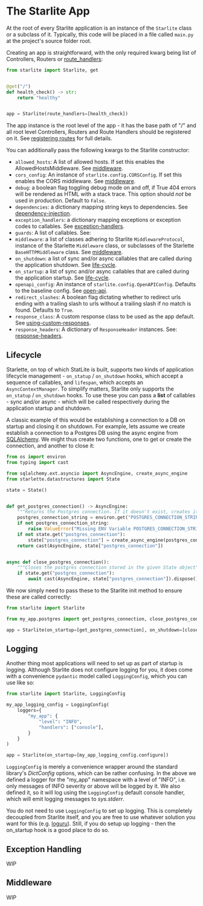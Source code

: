 # The Starlite App

At the root of every Starlite application is an instance of the `Starlite` class or a subclass of it. Typically, this
code will be placed in a file called `main.py` at the project's source folder root.

Creating an app is straightforward, with the only required kwarg being list of Controllers, Routers
or [route_handlers](2-route-handlers.md):

```python title="my_app/main.py"
from starlite import Starlite, get


@get("/")
def health_check() -> str:
    return "healthy"


app = Starlite(route_handlers=[health_check])
```

The app instance is the root level of the app - it has the base path of "/" and all root level Controllers, Routers and
Route Handlers should be registered on it. See [registering routes](1-routers-and-controllers.md#registering-routes) for
full details.

You can additionally pass the following kwargs to the Starlite constructor:

* `allowed_hosts`: A list of allowed hosts. If set this enables the AllowedHostsMiddleware. See [middleware](#middleware).
* `cors_config`: An instance of `starlite.config.CORSConfig`. If set this enables the CORS middleware. See [middleware](#middleware).
* `debug`: a boolean flag toggling debug mode on and off, if True 404 errors will be rendered as HTML with a stack trace. This option should *not* be used in production. Default to `False`.
* `dependencies`: a dictionary mapping string keys to dependencies. See [dependency-injection](6-dependency-injection.md).
* `exception_handlers`: a dictionary mapping exceptions or exception codes to callables. See [exception-handlers](#exception-handling).
* `guards`: A list of callables. See:
* `middleware`: a list of classes adhering to Starlite `MiddlewareProtocol`, instance of the Starlette `Middleware` class, or subclasses of the Starlette `BaseHTTPMiddleware` class. See [middleware](#middleware).
* `on_shutdown`: a list of sync and/or async callables that are called during the application shutdown. See [life-cycle](#lifecycle).
* `on_startup`: a list of sync and/or async callables that are called during the application startup. See [life-cycle](#lifecycle).
* `openapi_config`: An instance of `starlite.config.OpenAPIConfig`. Defaults to the baseline config. See [open-api](8-openapi.md).
* `redirect_slashes`: A boolean flag dictating whether to redirect urls ending with a trailing slash to urls without a trailing slash if no match is found. Defaults to `True`.
* `response_class`: A custom response class to be used as the app default. See [using-custom-responses](5-responses.md#using-custom-responses).
* `response_headers`: A dictionary of `ResponseHeader` instances. See: [response-headers](5-responses.md#response-headers).


## Lifecycle

Starlette, on top of which StatLite is built, supports two kinds of application lifecycle management - `on_statup`
/ `on_shutdown` hooks, which accept a sequence of callables, and `lifespan`, which accepts an `AsyncContextManager`. To
simplify matters, Starlite only supports the `on_statup` / `on_shutdown` hooks. To use these you can pass a __list__ of
callables - sync and/or async - which will be called respectively during the application startup and shutdown.

A classic example of this would be establishing a connection to a DB on startup and closing it on shutdown. For example,
lets assume we create establish a connection to a Postgres DB using the async engine
from [SQLAlchemy](https://docs.sqlalchemy.org/en/14/orm/extensions/asyncio.html). We might thus create two functions,
one to get or create the connection, and another to close it:

```python title="my_app/postgres.py"
from os import environ
from typing import cast

from sqlalchemy.ext.asyncio import AsyncEngine, create_async_engine
from starlette.datastructures import State

state = State()


def get_postgres_connection() -> AsyncEngine:
    """Returns the Postgres connection. If it doesn't exist, creates it and saves it in a State object"""
    postgres_connection_string = environ.get("POSTGRES_CONNECTION_STRING", "")
    if not postgres_connection_string:
        raise ValueError("Missing ENV Variable POSTGRES_CONNECTION_STRING")
    if not state.get("postgres_connection"):
        state["postgres_connection"] = create_async_engine(postgres_connection_string)
    return cast(AsyncEngine, state["postgres_connection"])


async def close_postgres_connection():
    """Closes the postgres connection stored in the given State object"""
    if state.get("postgres_connection"):
        await cast(AsyncEngine, state["postgres_connection"]).dispose()
```

We now simply need to pass these to the Starlite init method to ensure these are called correctly:

```python title="my_app/main.py"
from starlite import Starlite

from my_app.postgres import get_postgres_connection, close_postgres_connection

app = Starlite(on_startup=[get_postgres_connection], on_shutdown=[close_postgres_connection])
```

## Logging

Another thing most applications will need to set up as part of startup is logging. Although Starlite
does not configure logging for you, it does come with a convenience `pydantic` model called `LoggingConfig`, which you
can use like so:

```python title="my_app/main.py"
from starlite import Starlite, LoggingConfig

my_app_logging_config = LoggingConfig(
    loggers={
        "my_app": {
            "level": "INFO",
            "handlers": ["console"],
        }
    }
)

app = Starlite(on_startup=[my_app_logging_config.configure])
```

`LoggingConfig` is merely a convenience wrapper around the standard library's _DictConfig_ options, which can be rather
confusing. In the above we defined a logger for the "my_app" namespace with a level of "INFO", i.e. only messages of
INFO severity or above will be logged by it. We also defined it, so it will log using the `LoggingConfig` default
console handler, which will emit logging messages to _sys.stderr_.

You do not need to use `LoggingConfig` to set up logging. This is completely decoupled from Starlite itself, and you are
free to use whatever solution you want for this (e.g. [loguru](https://github.com/Delgan/loguru)). Still, if you do
setup up logging - then the on_startup hook is a good place to do so.

## Exception Handling

WIP

## Middleware

WIP
